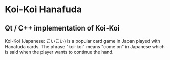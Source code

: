 # Koi-Koi Hanafuda

## Qt / C++ implementation of Koi-Koi

Koi-Koi (Japanese: こいこい) is a popular card game in Japan played with Hanafuda cards. The phrase "koi-koi" means "come on" in Japanese which is said when the player wants to continue the hand.

